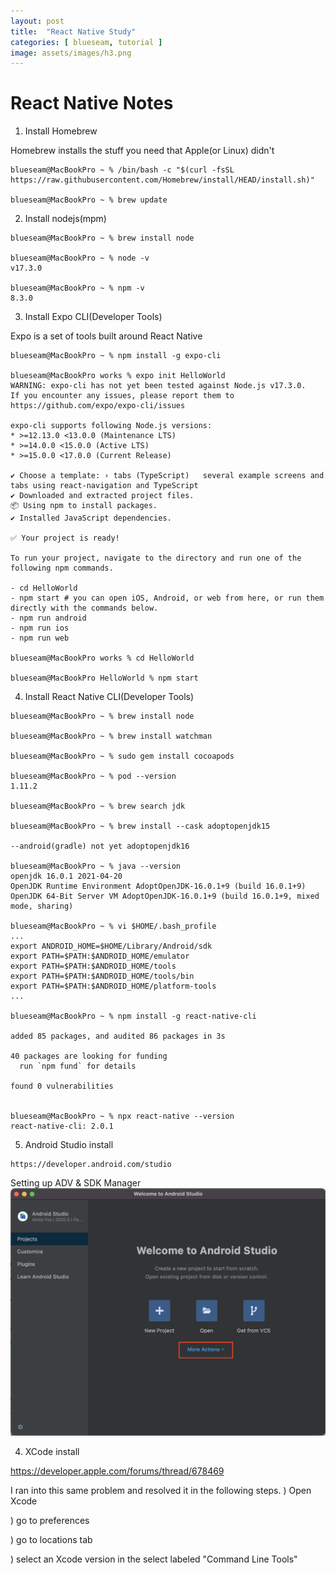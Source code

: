 ```yaml
---
layout: post
title:  "React Native Study"
categories: [ blueseam, tutorial ]
image: assets/images/h3.png
---
```


# React Native Notes

1. Install Homebrew

Homebrew installs the stuff you need that Apple(or Linux) didn't

```
blueseam@MacBookPro ~ % /bin/bash -c "$(curl -fsSL https://raw.githubusercontent.com/Homebrew/install/HEAD/install.sh)"

blueseam@MacBookPro ~ % brew update
```

2. Install nodejs(mpm)

```
blueseam@MacBookPro ~ % brew install node

blueseam@MacBookPro ~ % node -v
v17.3.0

blueseam@MacBookPro ~ % npm -v
8.3.0
```

3. Install Expo CLI(Developer Tools)

Expo is a set of tools built around React Native

```
blueseam@MacBookPro ~ % npm install -g expo-cli

blueseam@MacBookPro works % expo init HelloWorld
WARNING: expo-cli has not yet been tested against Node.js v17.3.0.
If you encounter any issues, please report them to https://github.com/expo/expo-cli/issues

expo-cli supports following Node.js versions:
* >=12.13.0 <13.0.0 (Maintenance LTS)
* >=14.0.0 <15.0.0 (Active LTS)
* >=15.0.0 <17.0.0 (Current Release)

✔ Choose a template: › tabs (TypeScript)   several example screens and tabs using react-navigation and TypeScript
✔ Downloaded and extracted project files.
📦 Using npm to install packages.
✔ Installed JavaScript dependencies.

✅ Your project is ready!

To run your project, navigate to the directory and run one of the following npm commands.

- cd HelloWorld
- npm start # you can open iOS, Android, or web from here, or run them directly with the commands below.
- npm run android
- npm run ios
- npm run web

blueseam@MacBookPro works % cd HelloWorld

blueseam@MacBookPro HelloWorld % npm start
```

4. Install React Native CLI(Developer Tools)

```
blueseam@MacBookPro ~ % brew install node

blueseam@MacBookPro ~ % brew install watchman

blueseam@MacBookPro ~ % sudo gem install cocoapods

blueseam@MacBookPro ~ % pod --version
1.11.2

blueseam@MacBookPro ~ % brew search jdk

blueseam@MacBookPro ~ % brew install --cask adoptopenjdk15

--android(gradle) not yet adoptopenjdk16

blueseam@MacBookPro ~ % java --version
openjdk 16.0.1 2021-04-20
OpenJDK Runtime Environment AdoptOpenJDK-16.0.1+9 (build 16.0.1+9)
OpenJDK 64-Bit Server VM AdoptOpenJDK-16.0.1+9 (build 16.0.1+9, mixed mode, sharing)

blueseam@MacBookPro ~ % vi $HOME/.bash_profile
...
export ANDROID_HOME=$HOME/Library/Android/sdk
export PATH=$PATH:$ANDROID_HOME/emulator
export PATH=$PATH:$ANDROID_HOME/tools
export PATH=$PATH:$ANDROID_HOME/tools/bin
export PATH=$PATH:$ANDROID_HOME/platform-tools
...

blueseam@MacBookPro ~ % npm install -g react-native-cli

added 85 packages, and audited 86 packages in 3s

40 packages are looking for funding
  run `npm fund` for details

found 0 vulnerabilities


blueseam@MacBookPro ~ % npx react-native --version
react-native-cli: 2.0.1

```


5. Android Studio install

```
https://developer.android.com/studio
```

Setting up ADV & SDK Manager
![Android Studio](/assets/images/h3.png)

4. XCode install

https://developer.apple.com/forums/thread/678469

I ran into this same problem and resolved it in the following steps.
) Open Xcode

) go to preferences

) go to locations tab

) select an Xcode version in the select labeled "Command Line Tools"

